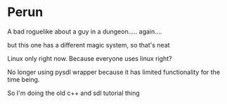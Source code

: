 # Perun

A bad roguelike about a guy in a dungeon..... again....

but this one has a different magic system, so that's neat

Linux only right now. Because everyone uses linux right?

No longer using pysdl wrapper because it has limited functionality for the time being.

So I'm doing the old c++ and sdl tutorial thing
